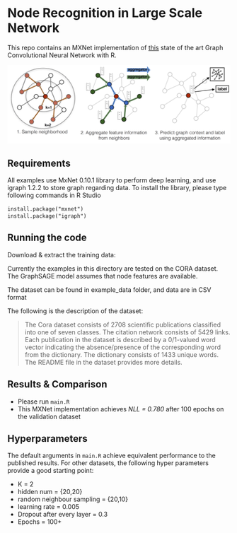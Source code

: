 # Node Recognition in Large Scale Network

This repo contains an MXNet implementation of [this](https://arxiv.org/pdf/1706.02216.pdf) state of the art Graph Convolutional Neural Network with R.

![](./docs/sample_and_agg.png)
## Requirements
All examples use MxNet 0.10.1 library to perform deep learning, 
and use igraph 1.2.2 to store graph regarding data. To install the library, please type following commands in R Studio
  
```
install.package("mxnet") 
install.package("igraph")
```

## Running the code
Download & extract the training data:

Currently the examples in this directory are tested on the CORA dataset. The GraphSAGE model assumes that node
features are available.

The dataset can be found in example_data folder, and data are in CSV format

The following is the description of the dataset:
> The Cora dataset consists of 2708 scientific publications classified into one of seven classes.
> The citation network consists of 5429 links. Each publication in the dataset is described by a
> 0/1-valued word vector indicating the absence/presence of the corresponding word from the dictionary.
> The dictionary consists of 1433 unique words. The README file in the dataset provides more details.
## Results & Comparison
- Please run `main.R`
- This MXNet implementation achieves *NLL = 0.780* after 100 epochs on the validation dataset

## Hyperparameters

The default arguments in `main.R` achieve equivalent performance to the published results. For other datasets, the following hyper parameters provide a good starting point:
- K = 2
- hidden num  = {20,20}
- random neighbour sampling = {20,10}
- learning rate = 0.005
- Dropout after every layer =  0.3
- Epochs = 100+
